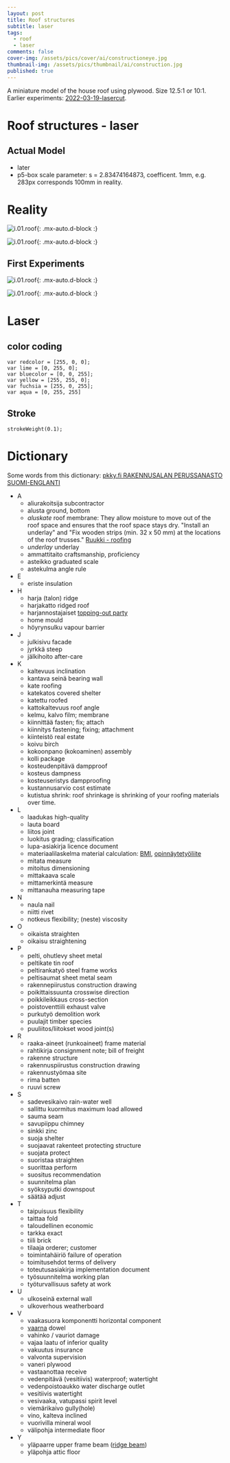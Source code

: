 ```yaml
---
layout: post
title: Roof structures
subtitle: laser
tags:
  - roof
  - laser
comments: false
cover-img: /assets/pics/cover/ai/constructioneye.jpg
thumbnail-img: /assets/pics/thumbnail/ai/construction.jpg
published: true
---
```


A miniature model of the house roof using plywood. Size 12.5:1 or 10:1. Earlier experiments: [2022-03-19-lasercut](https://talonendm.github.io/2022-03-19-lasercut/).

# Roof structures - laser

## Actual Model

- later
- p5-box scale parameter: s = 2.83474164873, coefficent. 1mm, e.g. 283px corresponds 100mm in reality.


# Reality

![i.01.roof](/assets/pics/page/roof/mankans.jpg){: .mx-auto.d-block :}

![i.01.roof](/assets/pics/page/roof/nodrumtight.jpg){: .mx-auto.d-block :}

## First Experiments

![i.01.roof](/assets/pics/page/roof/laser-roof-example-22.png){: .mx-auto.d-block :}

![i.01.roof](/assets/pics/page/roof/horizontal21rod.jpg){: .mx-auto.d-block :}


# Laser

## color coding

~~~
var redcolor = [255, 0, 0];
var lime = [0, 255, 0];
var bluecolor = [0, 0, 255];
var yellow = [255, 255, 0];
var fuchsia = [255, 0, 255];
var aqua = [0, 255, 255]
~~~

## Stroke

~~~ 
strokeWeight(0.1);
~~~ 




# Dictionary

Some words from this dictionary: [pkky.fi RAKENNUSALAN PERUSSANASTO SUOMI-ENGLANTI](http://mamu.pkky.fi/Ammatilliset%20sanastot/RAKSASANASTO_FIN-EN.pdf)

- A
  - aliurakoitsija subcontractor
  - alusta ground, bottom
  - *aluskate* roof membrane:  They allow moisture to move out of the roof space and ensures that the roof space stays dry. "Install an underlay" and "Fix wooden strips (min. 32 x 50 mm) at the locations of the roof trusses." [Ruukki - roofing](https://www.ruukki.com/roofing/support/faq/roof-renovation-faq)
  - *underlay* underlay
  - ammattitaito craftsmanship, proficiency
  - asteikko graduated scale
  - astekulma angle rule
- E
  - eriste insulation
- H
  - harja (talon) ridge
  - harjakatto ridged roof
  - harjannostajaiset [topping-out party](https://en.wikipedia.org/wiki/Topping_out)
  - home mould
  - höyrynsulku vapour barrier
- J
  - julkisivu facade
  - jyrkkä steep
  - jälkihoito after-care
- K
  - kaltevuus inclination
  - kantava seinä bearing wall
  - kate roofing
  - katekatos covered shelter
  - katettu roofed
  - kattokaltevuus roof angle
  - kelmu, kalvo film; membrane
  - kiinnittää fasten; fix; attach
  - kiinnitys fastening; fixing; attachment
  - kiinteistö real estate
  - koivu birch
  - kokoonpano (kokoaminen) assembly 
  - kolli package
  - kosteudenpitävä dampproof
  - kosteus dampness
  - kosteuseristys dampproofing
  - kustannusarvio cost estimate
  - kutistua shrink: roof shrinkage is shrinking of your roofing materials over time.
- L
  - laadukas high-quality
  - lauta board
  - liitos joint
  - luokitus grading; classification
  - lupa-asiakirja licence document
  - materiaalilaskelma material calculation: [BMI](https://www.kattolaskuri.fi/#/), [opinnäytetyöliite](https://www.theseus.fi/bitstream/handle/10024/496893/Heinonen_Henri.pdf?sequence=8)
  - mitata measure
  - mitoitus dimensioning
  - mittakaava scale
  - mittamerkintä measure
  - mittanauha measuring tape
- N
  - naula nail
  - niitti rivet
  - notkeus flexibility; (neste) viscosity
- O
  - oikaista straighten
  - oikaisu straightening
- P
  - pelti, ohutlevy sheet metal
  - peltikate tin roof
  - peltirankatyö steel frame works
  - peltisaumat sheet metal seam
  - rakennepiirustus construction drawing
  - poikittaissuunta crosswise direction
  - poikkileikkaus cross-section
  - poistoventtiili exhaust valve
  - purkutyö demolition work
  - puulajit timber species
  - puuliitos/liitokset wood joint(s)
- R
  - raaka-aineet (runkoaineet) frame material
  - rahtikirja consignment note; bill of freight
  - rakenne structure
  - rakennuspiirustus construction drawing
  - rakennustyömaa site
  - rima batten
  - ruuvi screw
- S
  - sadevesikaivo rain-water well
  - sallittu kuormitus maximum load allowed
  - sauma seam
  - savupiippu chimney
  - sinkki zinc
  - suoja shelter
  - suojaavat rakenteet protecting structure
  - suojata protect
  - suoristaa straighten
  - suorittaa perform
  - suositus recommendation
  - suunnitelma plan
  - syöksyputki downspout
  - säätää adjust
- T
  - taipuisuus flexibility
  - taittaa fold
  - taloudellinen economic
  - tarkka exact
  - tiili brick
  - tilaaja orderer; customer
  - toimintahäiriö failure of operation
  - toimitusehdot terms of delivery 
  - toteutusasiakirja implementation document
  - työsuunnitelma working plan
  - työturvallisuus safety at work
- U
  - ulkoseinä external wall
  - ulkoverhous weatherboard
- V
  - vaakasuora komponentti horizontal component
  - [vaarna](https://fi.wikipedia.org/wiki/Vaarna) dowel
  - vahinko / vauriot damage
  - vajaa laatu of inferior quality
  - vakuutus insurance
  - valvonta supervision
  - vaneri plywood
  - vastaanottaa receive
  - vedenpitävä (vesitiivis) waterproof; watertight
  - vedenpoistoaukko water discharge outlet
  - vesitiivis watertight
  - vesivaaka, vatupassi spirit level
  - viemärikaivo gully(hole)
  - vino, kalteva inclined
  - vuorivilla mineral wool
  - välipohja intermediate floor
- Y
  - yläpaarre upper frame beam ([ridge beam](https://cdnassets.hw.net/dims4/GG/acc5598/2147483647/resize/876x%3E/quality/90/?url=https%3A%2F%2Fcdnassets.hw.net%2F92%2F3c%2F3d3215a94be5bb0c162f73504962%2F1020-jlc-q-a-ridge-beam-web-01.jpg))
  - yläpohja attic floor



